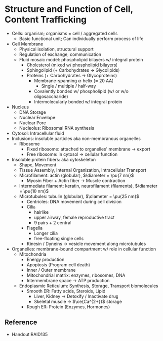 # Structure and Function of Cell, Content Trafficking

* Cells: organism; organisms = cell / aggregated cells
  * Basic functional unit; Can individually perform process of life
* Cell Membrane
  * Physical isolation, structural support
  * Regulation of exchange, communication
  * Fluid mosaic model: phospholipid bilayers w/ integral protein
    * Cholesterol (mixed w/ phospholipid bilayers)
    * Sphingolipid (+ Carbohydrates → Glycolipids)
    * Proteins (+ Carbohydrates → Glycoproteins)
      * Membrane-spanning $\alpha$-helix ($\approx$ 20 AA)
        * Single / multiple / half-way
      * Covalently bonded w/ phospholipid (w/ or w/o oligosaccharide)
      * Intermolecularly bonded w/ integral protein
* Nucleus
  * DNA Storage
  * Nuclear Envelope
  * Nuclear Pore
  * Nucleolus: Ribosomal RNA synthesis
* Cytosol: Intracellular fluid
* Inclusions: insoluble particles aka non-membranous organelles
  * Ribosome
    * Fixed ribosome: attached to organelles' membrane → export
    * Free ribosome: in cytosol → cellular function
* Insoluble protein fibers: aka cytoskeleton
  * Shape, Movement
  * Tissue Assembly, Internal Organization, Intracellular Transport
  * Microfilament: actin (globular), $\diameter = \pu{7 nm}$
    * Myosin Fiber + Actin fiber → Muscle contraction
  * Intermediate filament: keratin, neurofilament (filaments), $\diameter = \pu{10 nm}$
  * Microtubules: tubulin (globular), $\diameter = \pu{25 nm}$
    * Centrioles: DNA movement during cell division
    * Cilia
      * hairlike
      * upper airway, female reproductive tract
      * 9 pairs + 2 central
    * Flagella
      * Longer cilia
      * free-floating single cells
    * Kinesin / Dyneins → vesicle movement along microtubules
* Organelles: membrane-bound compartment w/ role in cellular function
  * Mitochondria
    * Energy production
    * Apoptosis (Program cell death)
    * Inner / Outer membrane
    * Mitochondrial matrix: enzymes, ribosomes, DNA
    * Intermembrane space → ATP production
  * Endoplasmic Reticulum: Synthesis, Storage, Transport biomolecules
    * Smooth ER: Fatty acids, Steroids, Lipid
      * Liver, Kidney → Detoxify / Inactivate drug
      * Skeletal muscle → $\ce{Ca^{2+}}$ storage
    * Rough ER: Protein (Enzymes, Hormones)

## Reference

* Handout RAID135
